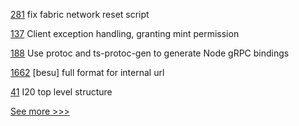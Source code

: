 
[281](https://github.com/hyperledger-labs/blockchain-carbon-accounting/pull/281) fix fabric network reset script

[137](https://github.com/hyperledger/iroha-java/pull/137) Client exception handling, granting mint permission

[188](https://github.com/hyperledger/fabric-gateway/pull/188) Use protoc and ts-protoc-gen to generate Node gRPC bindings

[1662](https://github.com/hyperledger-labs/blockchain-automation-framework/pull/1662) [besu] full format for internal url

[41](https://github.com/hyperledger-labs/mirbft/pull/41) I20 top level structure


[See more >>>](https://start-here.hyperledger.org/pull-requests)
